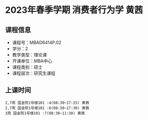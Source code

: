 # 2023年春季学期 消费者行为学 黄茜






## 课程信息

- 课程号：MBAD6414P.02
- 学分：2
- 教学类型：理论课
- 开课单位：MBA中心
- 课程类别：硕士
- 课程层次：研究生课程

## 上课时间

```
2,7周 国金院1号楼101 :4(08:30~17:25) 黄茜
2,7周 国金院1号楼101 :6(08:30~17:30) 黄茜
3周 国金院1号楼101 :7(08:30~11:30) 黄茜
```

